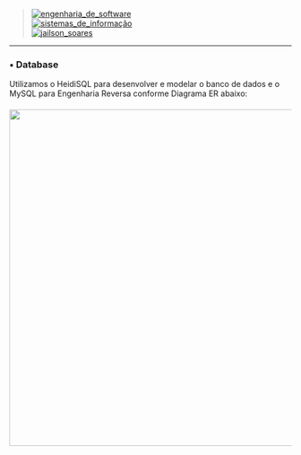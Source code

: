 > [![engenharia_de_software](https://img.shields.io/badge/Engenharia_de_Software-Prof%20Daniel%20Lima%20Jr-blue.svg)](url) </br>
> [![sistemas_de_informação](https://img.shields.io/badge/Sistemas_de_Informação-@IFMA-blue.svg)](url) </br>
> [![jailson_soares](https://img.shields.io/badge/Jailson_Soares-DBA-orange.svg)](url) </br>

---

### • Database

Utilizamos o HeidiSQL para desenvolver e modelar o banco de dados e o MySQL para Engenharia Reversa conforme Diagrama ER abaixo:

<h5 align="center">
<img src="https://user-images.githubusercontent.com/40738499/172031325-a43e4e7b-e4e6-4ea2-9824-c2737e6f8a63.png" width="600px" /></br>
</h5>

